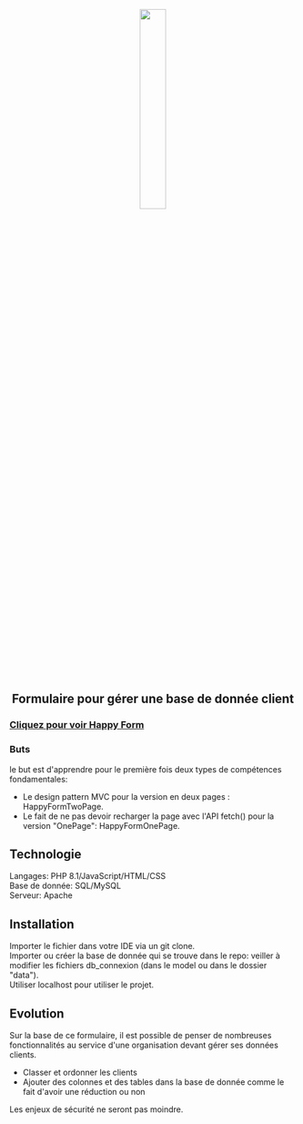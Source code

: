 <p align="center">
  <img width="30%" src="https://images.unsplash.com/photo-1556742049-0cfed4f6a45d?ixlib=rb-1.2.1&ixid=MnwxMjA3fDB8MHxwaG90by1wYWdlfHx8fGVufDB8fHx8&auto=format&fit=crop&w=1170&q=80" />
</p>

## <p align="center"> Formulaire pour gérer une base de donnée client </p>
### <a align="center" href="https://gladform.000webhostapp.com">Cliquez pour voir Happy Form </a>

### Buts

le but est d'apprendre pour le première fois deux types de compétences fondamentales:
- Le design pattern MVC pour la version en deux pages : HappyFormTwoPage.
- Le fait de ne pas devoir recharger la page avec l'API fetch() pour la version "OnePage": HappyFormOnePage.

## Technologie

Langages: PHP 8.1/JavaScript/HTML/CSS<br/>
Base de donnée: SQL/MySQL<br/>
Serveur: Apache

## Installation

Importer le fichier dans votre IDE via un git clone.<br/>
Importer ou créer la base de donnée qui se trouve dans le repo: veiller à modifier les fichiers db_connexion (dans le model ou dans le dossier "data").<br/>
Utiliser localhost pour utiliser le projet. 

## Evolution 

Sur la base de ce formulaire, il est possible de penser de nombreuses fonctionnalités au service d'une organisation devant gérer ses données clients.
- Classer et ordonner les clients
- Ajouter des colonnes et des tables dans la base de donnée comme le fait d'avoir une réduction ou non

Les enjeux de sécurité ne seront pas moindre. 
